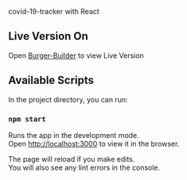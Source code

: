 covid-19-tracker with React 

## Live Version On

Open [Burger-Builder](https://mans-burger-builder.web.app) to view Live Version

## Available Scripts

In the project directory, you can run:

### `npm start`

Runs the app in the development mode.<br />
Open [http://localhost:3000](http://localhost:3000) to view it in the browser.

The page will reload if you make edits.<br />
You will also see any lint errors in the console.